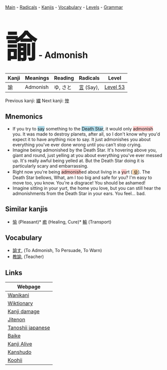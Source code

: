<style> bigfont {font-size: 100px}</style>
[Main](../README.md) -
[Radicals](../radicals.md) -
[Kanjis](../kanjis.md) -
[Vocabulary](../vocabulary.md) -
[Levels](../levels.md) -
[Grammar](../grammar.md)
# <bigfont> 諭</bigfont> - Admonish 

| Kanji | Meanings | Reading | Radicals | Level |
| --- | --- | --- | --- | --- |
| 諭 | Admonish | ゆ, さと | [言](../radicals/言.md) (Say),  | [Level 53](../levels/wk_level53.md) |

Previous kanji: [繊](繊.md) Next kanji: [惨](惨.md) 

## Mnemonics
 * If you try to <span style="background-color:#ADD8E6"> say</span> something to the <span style="background-color:#ADD8E6"> Death Star</span>, it would only <span style="background-color:#ffcccb"> admonish</span> you. It was made to destroy planets, after all, so I don't know why you'd expect it to have anything nice to say. It just admonishes you about everything you've ever done wrong until you can't stop crying.
* Imagine being admonished by the Death Star. It's hovering above you, giant and round, just yelling at you about everything you've ever messed up. It's really awful being yelled at. But the Death Star doing it is particularly scary and embarrassing.
* Right now you're being <span style="background-color:#ffcccb"> admonish</span>ed about living in a <span style="background-color:#ffcccb"> yu</span>rt (<span style="background-color:#fed8b1"> [ゆ](https://jisho.org/search/ゆ)</span>). The Death Star bellows, What, am I too big and safe for you? I'm easy to move too, you know. You're a disgrace! You should be ashamed!
* Imagine sitting in your yurt, the home you love, but you can still hear the admonishments from the Death Star in your ears. You feel... bad.


## Similar kanjis
 * [愉](愉.md) (Pleasant)* [癒](癒.md) (Healing, Cure)* [輸](輸.md) (Transport)


## Vocabulary
 * [諭す](../vocabulary/諭.md), (To Admonish, To Persuade, To Warn)
* [教諭](../vocabulary/諭.md), (Teacher)



## Links 

| Webpage |
| --- |
| [Wanikani          ](https://www.wanikani.com/kanji/諭) |
| [Wiktionary        ](https://en.wiktionary.org/wiki/諭) |
| [Kanji damage      ](http://www.kanjidamage.com/kanji/search?utf8=✓&q=諭) |
| [Jitenon           ](https://jitenon.com/kanji/諭) |
| [Tanoshii japanese ](https://www.tanoshiijapanese.com/dictionary/kanji.cfm?k=諭) |
| [Baike             ](https://baike.baidu.com/item/諭) |
| [Kanji Alive       ](https://app.kanjialive.com/諭) |
| [Kanshudo          ](https://www.kanshudo.com/searchmn?q=諭) |
| [Koohii            ](https://kanji.koohii.com/study/kanji/諭) |

